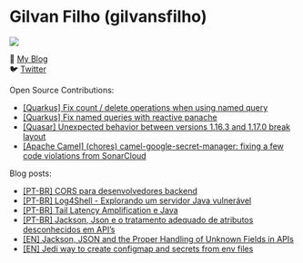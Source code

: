 # Gilvan Filho (gilvansfilho)

[![](https://img.shields.io/badge/Senior%20Consultant%20at%20red--hat-ee0000?logo=red-hat&style=for-the-badge)](https://redhat.com)

📝 [My Blog](http://blog.gilvansfilho.com)<br/>
:bird: [Twitter](http://twitter.com/gilvansfilho)

Open Source Contributions:
- [[Quarkus] Fix count / delete operations when using named query](https://github.com/quarkusio/quarkus/pull/21023)
- [[Quarkus] Fix named queries with reactive panache](https://github.com/quarkusio/quarkus/pull/21158)
- [[Quasar] Unexpected behavior between versions 1.16.3 and 1.17.0 break layout](https://github.com/quasarframework/quasar/issues/12224)
- [[Apache Camel] (chores) camel-google-secret-manager: fixing a few code violations from SonarCloud](https://github.com/apache/camel/pull/8552)

Blog posts:
- [[PT-BR] CORS para desenvolvedores backend](https://blog.gilvansfilho.com/cors-para-desenvolvedores-backend)
- [[PT-BR] Log4Shell - Explorando um servidor Java vulnerável](https://blog.gilvansfilho.com/log4shell-explorando-um-servidor-java-vulneravel)
- [[PT-BR] Tail Latency Amplification e Java](https://blog.gilvansfilho.com/tail-latency-amplification-java)
- [[PT-BR] Jackson, Json e o tratamento adequado de atributos desconhecidos em API’s](https://blog.gilvansfilho.com/jackson-json-e-o-tratamento-adequado-de-atributos-desconhecidos-em-apis)
- [[EN] Jackson, JSON and the Proper Handling of Unknown Fields in APIs](https://dzone.com/articles/jackson-json-and-the-proper-handling-of-unknown-fi)
- [[EN] Jedi way to create configmap and secrets from env files](https://blog.gilvansfilho.com/jedi-way-to-create-configmap-and-secrets-from-env-files)
